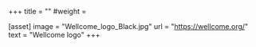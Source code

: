 +++
title = ""
#weight =

[asset]
    image = "Wellcome_logo_Black.jpg"
    url = "https://wellcome.org/"
    text = "Wellcome logo"
+++
